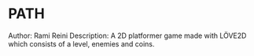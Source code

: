 # PATH

Author: Rami Reini
Description: A 2D platformer game made with LÖVE2D which consists of a level, enemies and coins.
